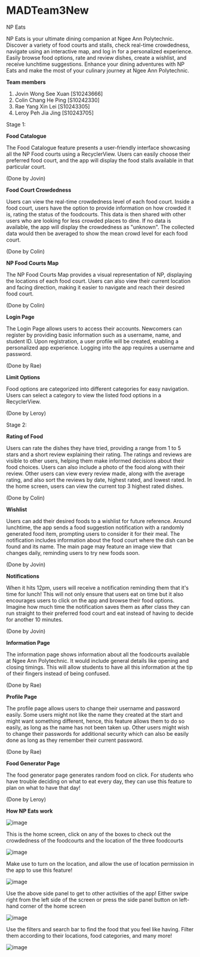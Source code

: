 # MADTeam3New
NP Eats

NP Eats is your ultimate dining companion at Ngee Ann Polytechnic. Discover a variety of food courts and stalls, check real-time crowdedness, navigate using an interactive map, and log in for a personalized experience. Easily browse food options, rate and review dishes, create a wishlist, and receive lunchtime suggestions. Enhance your dining adventures with NP Eats and make the most of your culinary journey at Ngee Ann Polytechnic.

**Team members**
1. Jovin Wong See Xuan [S10243666]
2. Colin Chang He Ping [S10242330]
3. Rae Yang Xin Lei [S10243305]
4. Leroy Peh Jia Jing [S10243705]
   
Stage 1:

**Food Catalogue**

The Food Catalogue feature presents a user-friendly interface showcasing all the NP Food courts using a RecyclerView. Users can easily choose their preferred food court, and the app will display the food stalls available in that particular court.

(Done by Jovin)

**Food Court Crowdedness**

Users can view the real-time crowdedness level of each food court. Inside a food court, users have the option to provide information on how crowded it is, rating the status of the foodcourts. This data is then shared with other users who are looking for less crowded places to dine. If no data is available, the app will display the crowdedness as "unknown". The collected data would then be averaged to show the mean crowd level for each food court.

(Done by Colin)


**NP Food Courts Map**

The NP Food Courts Map provides a visual representation of NP, displaying the locations of each food court. Users can also view their current location and facing direction, making it easier to navigate and reach their desired food court.

(Done by Colin)

**Login Page**

The Login Page allows users to access their accounts. Newcomers can register by providing basic information such as a username, name, and student ID. Upon registration, a user profile will be created, enabling a personalized app experience. Logging into the app requires a username and password.

(Done by Rae)

**Limit Options**

Food options are categorized into different categories for easy navigation. Users can select a category to view the listed food options in a RecyclerView.

(Done by Leroy)

Stage 2:

**Rating of Food**

Users can rate the dishes they have tried, providing a range from 1 to 5 stars and a short review explaining their rating. The ratings and reviews are visible to other users, helping them make informed decisions about their food choices. Users can also include a photo of the food along with their review. Other users can view every review made, along with the average rating, and also sort the reviews by date, highest rated, and lowest rated. In the home screen, users can view the current top 3 highest rated dishes.

(Done by Colin)

**Wishlist**

Users can add their desired foods to a wishlist for future reference. Around lunchtime, the app sends a food suggestion notification with a randomly generated food item, prompting users to consider it for their meal. The notification includes information about the food court where the dish can be found and its name. The main page may feature an image view that changes daily, reminding users to try new foods soon.

(Done by Jovin)

**Notifications**

When it hits 12pm, users will receive a notification reminding them that it's time for lunch! This will not only ensure that users eat on time but it also encourages users to click on the app and browse their food options. Imagine how much time the notification saves them as after class they can run straight to their preferred food court and eat instead of having to decide for another 10 minutes. 

(Done by Jovin)

**Information Page**

The information page shows information about all the foodcourts available at Ngee Ann Polytechnic. It would include general details like opening and closing timings. This will allow students to have all this information at the tip of their fingers instead of being confused. 

(Done by Rae)

**Profile Page**

The profile page allows users to change their username and password easily. Some users might not like the name they created at the start and might want something different, hence, this feature allows them to do so easily, as long as the name has not been taken up. Other users might wish to change their passwords for additional security which can also be easily done as long as they remember their current password.

(Done by Rae)

**Food Generator Page**

The food generator page generates random food on click. For students who have trouble deciding on what to eat every day, they can use this feature to plan on what to have that day!

(Done by Leroy)

**How NP Eats work**

![image](https://github.com/yourobsessed/MADTeam3New/assets/130966829/5d9572c0-209f-401e-b313-a08a1d6388cf)

This is the home screen, click on any of the boxes to check out the crowdedness of the foodcourts and the location of the three foodcourts

![image](https://github.com/yourobsessed/MADTeam3New/assets/130966829/c989faa3-772c-46ec-a844-c69185fc35cd)

Make use to turn on the location, and allow the use of location permission in the app to use this feature!

![image](https://github.com/yourobsessed/MADTeam3New/assets/130966829/148e5f1a-ed30-41c4-8651-b758727bd638)

Use the above side panel to get to other activities of the app! Either swipe right from the left side of the screen or press the side panel button on left-hand corner of the home screen

![image](https://github.com/yourobsessed/MADTeam3New/assets/130966829/b2e0a372-911c-4553-b66a-ae5df54c2d2d)

Use the filters and search bar to find the food that you feel like having. Filter them according to their locations, food categories, and many more!

![image](https://github.com/yourobsessed/MADTeam3New/assets/130966829/e3207e8b-fc90-485b-aab0-a577b97161d8)



